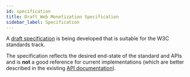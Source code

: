 ```yaml
---
id: specification
title: Draft Web Monetization Specification
sidebar_label: Specification
---
```


A [draft specification](https://webmonetization.org/specification.html) is being developed that is
suitable for the W3C standards track.

The specification reflects the desired end-state of the standard and APIs and is
**not** a good reference for current implementations (which are better described
  in the existing [API documentation](./api.md)).
